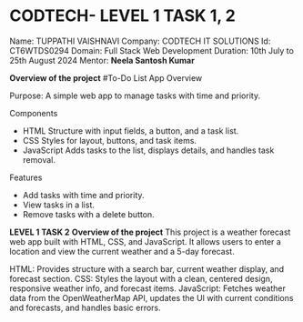 # CODTECH- LEVEL 1 TASK 1, 2
Name: TUPPATHI VAISHNAVI
Company: CODTECH IT SOLUTIONS
Id: CT6WTDS0294
Domain: Full Stack Web Development
Duration: 10th July to 25th August 2024
Mentor: **Neela Santosh Kumar**

**Overview of the project**
#To-Do List App Overview

Purpose: 
A simple web app to manage tasks with time and priority.

Components
- HTML Structure with input fields, a button, and a task list.
- CSS Styles for layout, buttons, and task items.
- JavaScript Adds tasks to the list, displays details, and handles task removal.

Features
- Add tasks with time and priority.
- View tasks in a list.
- Remove tasks with a delete button.

**LEVEL 1 TASK 2**
**Overview of the project**
This project is a weather forecast web app built with HTML, CSS, and JavaScript. It allows users to enter a location and view the current weather and a 5-day forecast.

HTML: Provides structure with a search bar, current weather display, and forecast section.
CSS: Styles the layout with a clean, centered design, responsive weather info, and forecast items.
JavaScript: Fetches weather data from the OpenWeatherMap API, updates the UI with current conditions and forecasts, and handles basic errors.
